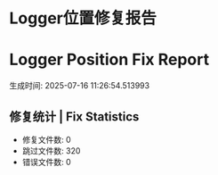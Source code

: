 # Logger位置修复报告
# Logger Position Fix Report

生成时间: 2025-07-16 11:26:54.513993

## 修复统计 | Fix Statistics

- 修复文件数: 0
- 跳过文件数: 320
- 错误文件数: 0

